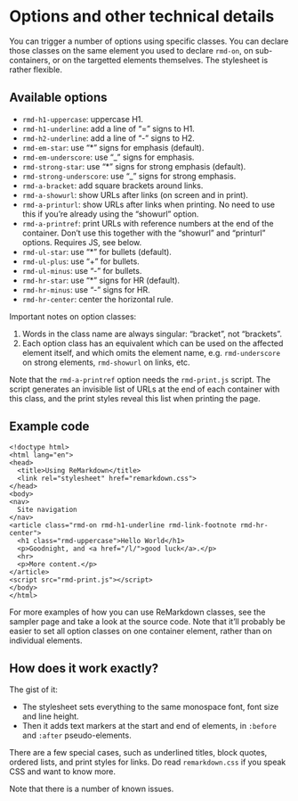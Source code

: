 # Options and other technical details

You can trigger a number of options using specific classes. You can declare
those classes on the same element you used to declare `rmd-on`, on
sub-containers, or on the targetted elements themselves. The stylesheet is
rather flexible.

## Available options

-   `rmd-h1-uppercase`: uppercase H1.
-   `rmd-h1-underline`: add a line of “=” signs to H1.
-   `rmd-h2-underline`: add a line of “-” signs to H2.
-   `rmd-em-star`: use “*” signs for emphasis (default).
-   `rmd-em-underscore`: use “_” signs for emphasis.
-   `rmd-strong-star`: use “*” signs for strong emphasis (default).
-   `rmd-strong-underscore`: use “_” signs for strong emphasis.
-   `rmd-a-bracket`: add square brackets around links.
-   `rmd-a-showurl`: show URLs after links (on screen and in print).
-   `rmd-a-printurl`: show URLs after links when printing. No need to use
    this if you’re already using the “showurl” option.
-   `rmd-a-printref`: print URLs with reference numbers at the end of the
    container. Don’t use this together with the “showurl” and “printurl”
    options. Requires JS, see below.
-   `rmd-ul-star`: use “*” for bullets (default).
-   `rmd-ul-plus`: use “+” for bullets.
-   `rmd-ul-minus`: use “-” for bullets.
-   `rmd-hr-star`: use “*” signs for HR (default).
-   `rmd-hr-minus`: use “-” signs for HR.
-   `rmd-hr-center`: center the horizontal rule.

Important notes on option classes:

1. Words in the class name are always singular: “bracket”, not “brackets”.
2. Each option class has an equivalent which can be used on the affected
   element itself, and which omits the element name, e.g. `rmd-underscore` on
   strong elements, `rmd-showurl` on links, etc.

Note that the `rmd-a-printref` option needs the `rmd-print.js` script. The
script generates an invisible list of URLs at the end of each container with
this class, and the print styles reveal this list when printing the page.

## Example code

    <!doctype html>
    <html lang="en">
    <head>
      <title>Using ReMarkdown</title>
      <link rel="stylesheet" href="remarkdown.css">
    </head>
    <body>
    <nav>
      Site navigation
    </nav>
    <article class="rmd-on rmd-h1-underline rmd-link-footnote rmd-hr-center">
      <h1 class="rmd-uppercase">Hello World</h1>
      <p>Goodnight, and <a href="/l/">good luck</a>.</p>
      <hr>
      <p>More content.</p>
    </article>
    <script src="rmd-print.js"></script>
    </body>
    </html>

For more examples of how you can use ReMarkdown classes, see the sampler page
and take a look at the source code. Note that it’ll probably be easier to set
all option classes on one container element, rather than on individual
elements.

## How does it work exactly?

The gist of it:

-   The stylesheet sets everything to the same monospace font, font size and
    line height.
-   Then it adds text markers at the start and end of elements, in `:before`
    and `:after` pseudo-elements.

There are a few special cases, such as underlined titles, block quotes,
ordered lists, and print styles for links. Do read `remarkdown.css` if you
speak CSS and want to know more.

Note that there is a number of known issues.
